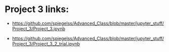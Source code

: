 # Project 3 links:

* https://github.com/spiegelss/Advanced_Class/blob/master/jupyter_stuff/Project_3/Project_3.ipynb

* https://github.com/spiegelss/Advanced_Class/blob/master/jupyter_stuff/Project_3/Project_3_2_trial.ipynb